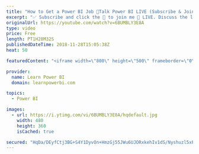 ```yaml
---
title: "How to Get a Power BI Job 🔴Talk Power BI LIVE (Subscribe & Join)"
excerpt: "✅ Subscribe and click the 🔔 to join me 🔴 LIVE. Discuss the latest in Power BI and ask any Power BI question. 💡 Join the Talk Power BI Insider's Club at http://www.TalkPowerBI.com for special privileges and access  Hello, I am Avi Singh, Microsoft MVP and Power BI Pro! I just love talking about Power"
originalUrl: https://youtube.com/watch?v=6BUMBLY3E8A
type: video
price: Free
length: PT1H28M32S
publishedDateTime: 2018-11-28T15:05:38Z
heat: 50

featuredContent: "<iframe width=\"800\" height=\"500\" frameborder=\"0\" src=\"https://www.youtube.com/embed/6BUMBLY3E8A\" allow=\"accelerometer; autoplay; encrypted-media; gyroscope; picture-in-picture\" allowfullscreen></iframe>"

provider:
  name: Learn Power BI
  domain: learnpowerbi.com

topics:
  - Power BI

images:
  - url: https://i.ytimg.com/vi/6BUMBLY3E8A/hqdefault.jpg
    width: 480
    height: 360
    isCached: true

secured: "HqDa/DEyfCtj3BG+S4Y1DyvOn+HmzGj55JWu6UJORxkehIv1dS/Nyshuzl5xPEGGGxGIWNvji/TYfk71Xi+vM/cyYWAs8skaquyBfQ5wSD+uhW01vTOqsSweM61RjUtgEuhLVJOBda6uj1az29vDN6ipsiZrS68LK2auNuHTABaT3jf7RhdtmLwzTAgN3OtgvEeM9014oXgOZOlnpuDieZo3kBP3FjHAoYriBaMoMngGYaL6/IaVfmmlCJLIE/5mzBFE8GGOkL1DOc7C6u2LTqlUB9Bye6cRYtI1NN1HRfFa0aCbL7REcJgvw+48DlIapHeJwfW04C8EPQS9D7InkhQfa4Px7WvLePQSnghrxTbHIPe8g8lF5pw8HXoBAAiexznqsS9CmIYmreGAyWNkJYEncwxd7YACJrjXPqN6AMc=;rhSWgexjtrNcfh1WrsJO9Q=="
---
```



